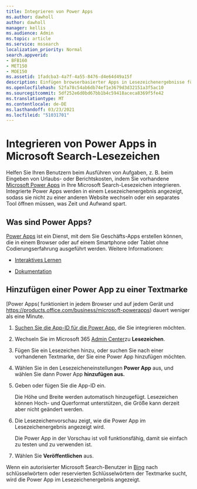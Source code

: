 ```yaml
---
title: Integrieren von Power Apps
ms.author: dawholl
author: dawholl
manager: kellis
ms.audience: Admin
ms.topic: article
ms.service: mssearch
localization_priority: Normal
search.appverid:
- BFB160
- MET150
- MOE150
ms.assetid: 1fadcba3-4a7f-4a55-8476-d4e64d49a15f
description: Einfügen browserbasierter Apps in Lesezeichenergebnisse für Microsoft Search
ms.openlocfilehash: 52fa78c54ab6db74ef1e3679d3d32151a3f5ac10
ms.sourcegitcommit: 5df252e6d0bd67bb1b4c59418aceca8369f5fe42
ms.translationtype: MT
ms.contentlocale: de-DE
ms.lasthandoff: 03/23/2021
ms.locfileid: "51031701"
---
```

# <a name="integrate-power-apps-in-microsoft-search-bookmarks"></a>Integrieren von Power Apps in Microsoft Search-Lesezeichen
   
Helfen Sie Ihren Benutzern beim Ausführen von Aufgaben, z. B. beim Eingeben von Urlaubs- oder Berichtskosten, indem Sie vorhandene [Microsoft Power Apps](https://products.office.com/business/microsoft-powerapps) in Ihre Microsoft Search-Lesezeichen integrieren. Integrierte Power Apps werden in einem Lesezeichenergebnis angezeigt, sodass sie nicht zu einer anderen Website wechseln oder ein separates Tool öffnen müssen, was Zeit und Aufwand spart.
  
## <a name="what-are-power-apps"></a>Was sind Power Apps?

[Power Apps](https://products.office.com/business/microsoft-powerapps) ist ein Dienst, mit dem Sie Geschäfts-Apps erstellen können, die in einem Browser oder auf einem Smartphone oder Tablet ohne Codierungserfahrung ausgeführt werden. Weitere Informationen:
  
- [Interaktives Lernen](/learn/browse/?products=powerapps)
    
- [Dokumentation](/powerapps/)
    
## <a name="add-a-power-app-to-a-bookmark"></a>Hinzufügen einer Power App zu einer Textmarke

[Power Apps( funktioniert in jedem Browser und auf jedem Gerät und https://products.office.com/business/microsoft-powerapps) dauert weniger als eine Minute.
  
1. [Suchen Sie die App-ID für die Power App,](/powerapps/maker/canvas-apps/get-sessionid#get-an-app-id) die Sie integrieren möchten.
    
2. Wechseln Sie im Microsoft 365 [Admin Center](https://admin.microsoft.com)zu **Lesezeichen**.
    
3. Fügen Sie ein Lesezeichen hinzu, oder suchen Sie nach einer vorhandenen Textmarke, der Sie eine Power App hinzufügen möchten.
    
4. Wählen Sie in den Lesezeicheneinstellungen **Power App** aus, und wählen Sie dann Power App **hinzufügen aus.**
    
5. Geben oder fügen Sie die App-ID ein.
    
    Die Höhe und Breite werden automatisch hinzugefügt. Lesezeichen können Hoch- und Querformat unterstützen, die Größe kann derzeit aber nicht geändert werden.
    
6. Die Lesezeichenvorschau zeigt, wie die Power App im Lesezeichenergebnis angezeigt wird.
    
    Die Power App in der Vorschau ist voll funktionsfähig, damit sie einfach zu testen und zu verwenden ist.
    
7. Wählen Sie **Veröffentlichen** aus.
    
Wenn ein autorisierter Microsoft Search-Benutzer in [Bing](https://Bing.com) nach schlüsselwörtern oder reservierten Schlüsselwörtern der Textmarke sucht, wird die Power App im Lesezeichenergebnis angezeigt.